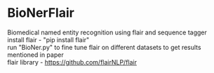 # BioNerFlair
Biomedical named entity recognition using flair and sequence tagger<br/>
install flair - "pip install flair"<br/>
run "BioNer.py" to fine tune flair on different datasets to get results mentioned in paper<br/>
flair library - https://github.com/flairNLP/flair
